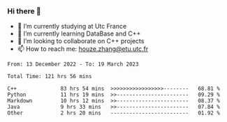 ### Hi there 👋
- 🔭 I’m currently studying at Utc France
- 🌱 I’m currently learning DataBase and C++
- 👯 I’m looking to collaborate on C++ projects
- 📫 How to reach me: houze.zhang@etu.utc.fr

<!--START_SECTION:waka-->

```text
From: 13 December 2022 - To: 19 March 2023

Total Time: 121 hrs 56 mins

C++              83 hrs 54 mins  >>>>>>>>>>>>>>>>>--------   68.81 %
Python           11 hrs 19 mins  >>-----------------------   09.29 %
Markdown         10 hrs 12 mins  >>-----------------------   08.37 %
Java             9 hrs 33 mins   >>-----------------------   07.84 %
Other            2 hrs 20 mins   -------------------------   01.92 %
```

<!--END_SECTION:waka-->
